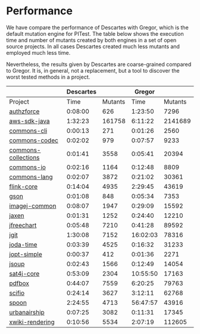 # Performance

We have compare the performance of Descartes with Gregor, which is the
default mutation engine for PITest. The table below shows the execution
time and number of mutants created by both engines in a set of
open source projects. In all cases Descartes created much less mutants
and employed much less time.

Nevertheless, the results given by Descartes are coarse-grained compared
to Gregor. It is, in general, not a replacement, but a tool to discover
the worst tested methods in a project.


|                                                                         | Descartes |         | Gregor   |         |
|-------------------------------------------------------------------------|-----------|---------|----------|---------|
| Project                                                                 | Time      | Mutants | Time     | Mutants |
| [authzforce](https://github.com/authzforce/core.git)                    | 0:08:00   |    626  |  1:23:50 |    7296 |
| [aws-sdk-java](https://github.com/aws/aws-sdk-java)                     | 1:32:23   | 161758  |  6:11:22 | 2141689 |
| [commons-cli](https://github.com/apache/commons-cli)                    | 0:00:13   |    271  |  0:01:26 |    2560 |
| [commons-codec](https://github.com/apache/commons-codec)                | 0:02:02   |    979  |  0:07:57 |    9233 |
| [commons-collections](https://github.com/apache/commons-collections)     | 0:01:41   |   3558  |  0:05:41 |   20394 |
| [commons-io](https://github.com/apache/commons-io)                      | 0:02:16   |   1164  |  0:12:48 |    8809 |
| [commons-lang](https://github.com/apache/commons-lang)                  | 0:02:07   |   3872  |  0:21:02 |   30361 |
| [flink-core](https://github.com/apache/flink/tree/master/flink-core)    | 0:14:04   |   4935  |  2:29:45 |   43619 |
| [gson](https://github.com/google/gson)                                  | 0:01:08   |    848  |  0:05:34 |    7353 |
| [imagej-common](https://github.com/imagej/imagej-common)                | 0:08:07   |   1947  |  0:29:09 |   15592 |
| [jaxen](https://github.com/jaxen-xpath/jaxen)                           | 0:01:31   |   1252  |  0:24:40 |   12210 |
| [jfreechart](https://github.com/jfree/jfreechart)                       | 0:05:48   |   7210  |  0:41:28 |   89592 |
| [jgit](https://github.com/eclipse/jgit)                                 | 1:30:08   |   7152  | 16:02:03 |   78316 |
| [joda-time](https://github.com/JodaOrg/joda-time)                       | 0:03:39   |   4525  |  0:16:32 |   31233 |
| [jopt-simple](https://github.com/jopt-simple/jopt-simple)               | 0:00:37   |    412  |  0:01:36 |    2271 |
| [jsoup](https://github.com/jhy/jsoup)                                   | 0:02:43   |   1566  |  0:12:49 |   14054 |
| [sat4j-core](https://github.com/apache/pdfbox)                          | 0:53:09   |   2304  | 10:55:50 |   17163 |
| [pdfbox](https://gitlab.ow2.org/sat4j/sat4j/tree/master/org.sat4j.core) | 0:44:07   |   7559  |  6:20:25 |   79763 |
| [scifio](https://github.com/scifio/scifio)                              | 0:24:14   |   3627  |  3:12:11 |   62768 |
| [spoon](https://github.com/INRIA/spoon)                                 | 2:24:55   |   4713  | 56:47:57 |   43916 |
| [urbanairship](https://github.com/urbanairship/java-library)            | 0:07:25   |   3082  |  0:11:31 |   17345 |
| [xwiki-rendering](https://github.com/xwiki/xwiki-rendering)             | 0:10:56   |   5534  |  2:07:19 |  112605 |

